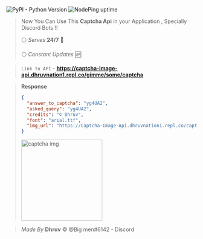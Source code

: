 <img alt="PyPI - Python Version" src="https://img.shields.io/pypi/pyversions/flask?style=flat-square">
<img alt="NodePing uptime" src="https://img.shields.io/nodeping/uptime/https://captcha-image-api.dhruvnation1.repl.co/gimme/some/captcha?style=flat-square">

> Now You Can Use This  **Captcha Api**  in your Application , Specially Discord Bots !! 
> 
> :white_circle:  *Serves* **24/7** :arrows_counterclockwise: 
>
> :white_circle: *Constant Updates* :up: 


> `Link To API` - **https://captcha-image-api.dhruvnation1.repl.co/gimme/some/captcha**


> **Response**
> ```json
> {
>   "answer_to_captcha": "yg4UA2",
>   "asked_query": "yg4UA2",
>   "credits": "© Dhruv",
>   "font": "arial.ttf",
>   "img_url": "https://Captcha-Image-Api.dhruvnation1.repl.co/captchame/FkciuPXxCnJ5d9Dyg4UA2Dr6d4e5cPWla9A2eABEp0ZdSYs4bmFIVab5iCg"
> }
> ```
> <img width="214" alt="captcha img" src="https://user-images.githubusercontent.com/60794694/115061592-09493900-9ef2-11eb-899b-5b1ce3f3b310.PNG">
>

> *Made By* **Dhruv** :copyright:
> @Big men#6142  - Discord



